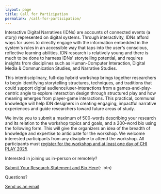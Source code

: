 ```yaml
---
layout: page
title: Call for Participation
permalink: /call-for-participation/
---
```


Interactive Digital Narratives (IDNs) are accounts of connected events (a story) represented on digital systems. Through interactivity, IDNs afford ways for users to directly engage with the information embedded in the system's rules in an accessible way that taps into the user's conscious, reflective learning abilities. IDN research is relatively young and there is much to be done to harness IDNs' storytelling potential, and requires insights from disciplines such as Human-Computer Interaction, Digital Media & Communication Studies, and Narrative Studies.

This interdisciplinary, full-day hybrid workshop brings together researchers to begin identifying storytelling structures, techniques, and traditions that could support digital audience/user-interactions from a games-and-play-centric angle to explore interaction design through structured play and how meaning emerges from player-game interactions. This practical, communal knowledge will help IDN designers in creating engaging, impactful narrative experiences and guide researchers toward future areas of study.
    
We invite you to submit a maximum of 500-words describing your research and its relation to the workshop topics and goals, and a 200-word bio using the following form. This will give the organizers an idea of the breadth of knowledge and expertise to anticipate for the workshop. We welcome interested participants from any discipline to attend the workshop. All participants must [register for the workshop and at least one day of CHI PLAY 2025](https://chiplay.acm.org/2025/registration/).

Interested in joining us in-person or remotely?

[Submit Your Research Statement and Bio Here](https://forms.office.com/Pages/ResponsePage.aspx?id=h1o6cprzIkqSRz_CQMATljsp3qDxXItHtl3atyoVpwFUN0xQTDhBQ1NYUllGSEtINjU2Q1dMMVhYUy4u){: .btn}

Questions?

<a className="btn" href="mailto:g38smith@uwaterloo.ca?subject=[HCNI@CHI PLAY 2025]">Send us an email</a>
